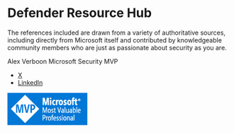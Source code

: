 # Defender Resource Hub

The references included are drawn from a variety of authoritative sources, including directly from Microsoft itself and contributed by knowledgeable community members who are just as passionate about security as you are.

Alex Verboon
Microsoft Security MVP

- [X](https://twitter.com/alexverboon)
- [LinkedIn](https://www.linkedin.com/in/verboonalex/)

 ![](./img/mvp.png)
